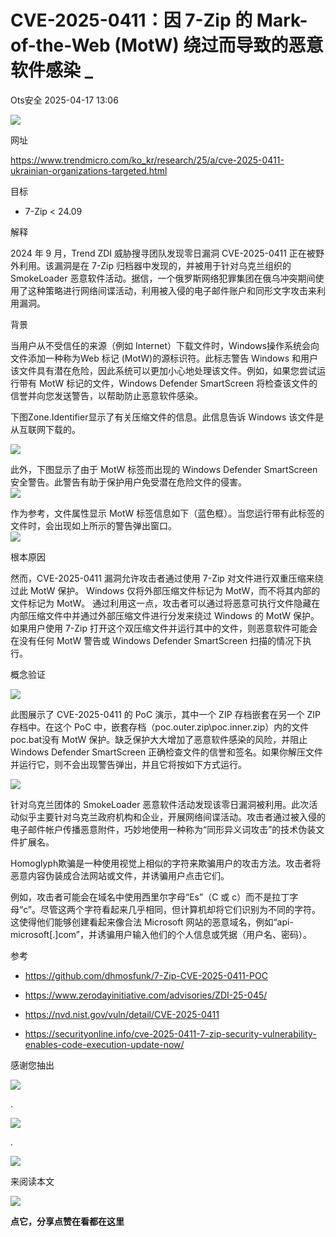 #  CVE-2025-0411：因 7-Zip 的 Mark-of-the-Web (MotW) 绕过而导致的恶意软件感染 _   
 Ots安全   2025-04-17 13:06  
  
![](https://mmbiz.qpic.cn/mmbiz_gif/bL2iaicTYdZn7gtxSFZlfuCW6AdQib8Q1onbR0U2h9icP1eRO6wH0AcyJmqZ7USD0uOYncCYIH7ZEE8IicAOPxyb9IA/640?wx_fmt=gif "")  
  
网址  
  
https://www.trendmicro.com/ko_kr/research/25/a/cve-2025-0411-ukrainian-organizations-targeted.html  
  
目标  
- 7-Zip < 24.09  
  
解释  
  
2024 年 9 月，Trend ZDI 威胁搜寻团队发现零日漏洞 CVE-2025-0411 正在被野外利用。该漏洞是在 7-Zip 归档器中发现的，并被用于针对乌克兰组织的 SmokeLoader 恶意软件活动。据信，一个俄罗斯网络犯罪集团在俄乌冲突期间使用了这种策略进行网络间谍活动，利用被入侵的电子邮件账户和同形文字攻击来利用漏洞。  
  
背景  
  
当用户从不受信任的来源（例如 Internet）下载文件时，Windows操作系统会向文件添加一种称为Web 标记 (MotW)的源标识符。此标志警告 Windows 和用户该文件具有潜在危险，因此系统可以更加小心地处理该文件。例如，如果您尝试运行带有 MotW 标记的文件，Windows Defender SmartScreen 将检查该文件的信誉并向您发送警告，以帮助防止恶意软件感染。  
  
下图Zone.Identifier显示了有关压缩文件的信息。此信息告诉 Windows 该文件是从互联网下载的。  
  
![](https://mmbiz.qpic.cn/sz_mmbiz_png/rWGOWg48tae58mZZUyVrGcbuRcSrYNF2ebmssMjelDR3RlfcS81bOOIHAbwGHro8KjichpcJVRR6jVoWuDwEicKA/640?wx_fmt=png&from=appmsg "")  
  
此外，下图显示了由于 MotW 标签而出现的 Windows Defender SmartScreen 安全警告。此警告有助于保护用户免受潜在危险文件的侵害。  
![](https://mmbiz.qpic.cn/sz_mmbiz_png/rWGOWg48tae58mZZUyVrGcbuRcSrYNF2loW2f1x2cJiajOqRKDZyia6YQ1PVaFOKib2FiaDUkqicibsehty0EJ3MZ44w/640?wx_fmt=png&from=appmsg "")  
  
作为参考，文件属性显示 MotW 标签信息如下（蓝色框）。当您运行带有此标签的文件时，会出现如上所示的警告弹出窗口。  
![](https://mmbiz.qpic.cn/sz_mmbiz_png/rWGOWg48tae58mZZUyVrGcbuRcSrYNF2mzRfQLZDgQMEx8cV0gLvibIWYNIejhPC9qWwb9dVBfuXyvCpFXm7e3A/640?wx_fmt=png&from=appmsg "")  
  
根本原因  
  
然而，CVE-2025-0411 漏洞允许攻击者通过使用 7-Zip 对文件进行双重压缩来绕过此 MotW 保护。 Windows 仅将外部压缩文件标记为 MotW，而不将其内部的文件标记为 MotW。 通过利用这一点，攻击者可以通过将恶意可执行文件隐藏在内部压缩文件中并通过外部压缩文件进行分发来绕过 Windows 的 MotW 保护。如果用户使用 7-Zip 打开这个双压缩文件并运行其中的文件，则恶意软件可能会在没有任何 MotW 警告或 Windows Defender SmartScreen 扫描的情况下执行。  
  
概念验证  
  
![](https://mmbiz.qpic.cn/sz_mmbiz_png/rWGOWg48tae58mZZUyVrGcbuRcSrYNF2pPhHQAhQj18YR1hErPWcdY1SqCppLoJkfEDo7k4BpbAmzia4DPRtKbQ/640?wx_fmt=png&from=appmsg "")  
  
此图展示了 CVE-2025-0411 的 PoC 演示，其中一个 ZIP 存档嵌套在另一个 ZIP 存档中。在这个 PoC 中，嵌套存档（poc.outer.zip\poc.inner.zip）内的文件poc.bat没有 MotW 保护。缺乏保护大大增加了恶意软件感染的风险，并阻止 Windows Defender SmartScreen 正确检查文件的信誉和签名。如果你解压文件并运行它，则不会出现警告弹出，并且它将按如下方式运行。  
  
![](https://mmbiz.qpic.cn/sz_mmbiz_png/rWGOWg48tae58mZZUyVrGcbuRcSrYNF2560aTheWV3SLp5o5iaAgIdg9Ep0rD6MJY3OIqkHpovL8tQia95x2gg9Q/640?wx_fmt=png&from=appmsg "")  
  
针对乌克兰团体的 SmokeLoader 恶意软件活动发现该零日漏洞被利用。此次活动似乎主要针对乌克兰政府机构和企业，开展网络间谍活动。攻击者通过被入侵的电子邮件帐户传播恶意附件，巧妙地使用一种称为“同形异义词攻击”的技术伪装文件扩展名。  
  
Homoglyph欺骗是一种使用视觉上相似的字符来欺骗用户的攻击方法。攻击者将恶意内容伪装成合法网站或文件，并诱骗用户点击它们。  
  
例如，攻击者可能会在域名中使用西里尔字母“Es”（С 或 с）而不是拉丁字母“c”。尽管这两个字符看起来几乎相同，但计算机却将它们识别为不同的字符。这使得他们能够创建看起来像合法 Microsoft 网站的恶意域名，例如“api-microsoft[.]com”，并诱骗用户输入他们的个人信息或凭据（用户名、密码）。  
  
  
参考  
- https://github.com/dhmosfunk/7-Zip-CVE-2025-0411-POC  
  
- https://www.zerodayinitiative.com/advisories/ZDI-25-045/  
  
- https://nvd.nist.gov/vuln/detail/CVE-2025-0411  
  
- https://securityonline.info/cve-2025-0411-7-zip-security-vulnerability-enables-code-execution-update-now/  
  
  
  
感谢您抽出  
  
![](https://mmbiz.qpic.cn/mmbiz_gif/Ljib4So7yuWgdSBqOibtgiaYWjL4pkRXwycNnFvFYVgXoExRy0gqCkqvrAghf8KPXnwQaYq77HMsjcVka7kPcBDQw/640?wx_fmt=gif "")  
  
.  
  
![](https://mmbiz.qpic.cn/mmbiz_gif/Ljib4So7yuWgdSBqOibtgiaYWjL4pkRXwycd5KMTutPwNWA97H5MPISWXLTXp0ibK5LXCBAXX388gY0ibXhWOxoEKBA/640?wx_fmt=gif "")  
  
.  
  
![](https://mmbiz.qpic.cn/mmbiz_gif/Ljib4So7yuWgdSBqOibtgiaYWjL4pkRXwycU99fZEhvngeeAhFOvhTibttSplYbBpeeLZGgZt41El4icmrBibojkvLNw/640?wx_fmt=gif "")  
  
来阅读本文  
  
![](https://mmbiz.qpic.cn/mmbiz_gif/Ljib4So7yuWge7Mibiad1tV0iaF8zSD5gzicbxDmfZCEL7vuOevN97CwUoUM5MLeKWibWlibSMwbpJ28lVg1yj1rQflyQ/640?wx_fmt=gif "")  
  
**点它，分享点赞在看都在这里**  
  
  
